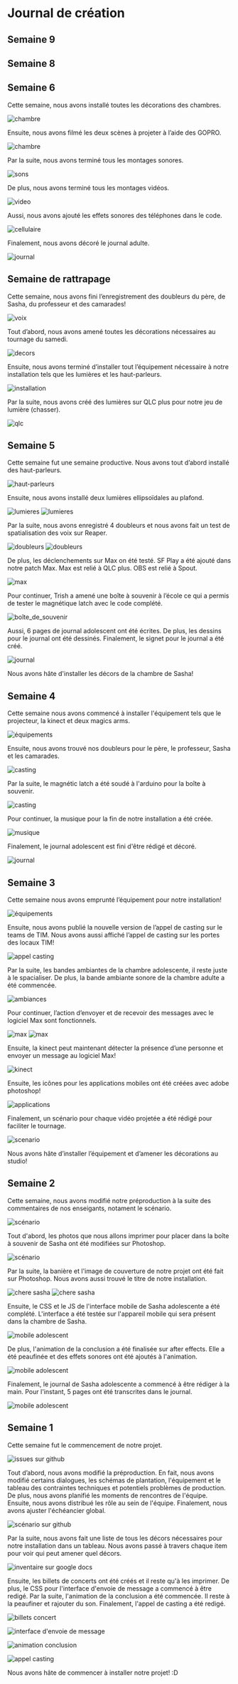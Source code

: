 # Journal de création

## Semaine 9

## Semaine 8

## Semaine 6
Cette semaine, nous avons installé toutes les décorations des chambres.

![chambre](medias/jw-chambre.jpg)


Ensuite, nous avons filmé les deux scènes à projeter à l’aide des GOPRO.

![chambre](medias/jw-tournage.jpg)


Par la suite, nous avons terminé tous les montages sonores.

![sons](medias/jw-montage_sonore_fini.png)


De plus, nous avons terminé tous les montages vidéos.

![video](medias/a-video.png)


Aussi, nous avons ajouté les effets sonores des téléphones dans le code.

![cellulaire](medias/k-deux-telephone.png)


Finalement, nous avons décoré le journal adulte.

![journal](medias/jw-journal_adulte.jpg)


## Semaine de rattrapage
Cette semaine, nous avons fini l’enregistrement des doubleurs du père, de Sasha, du professeur et des camarades!

![voix](medias/jw-doubleurs.jpg)


Tout d’abord, nous avons amené toutes les décorations nécessaires au tournage du samedi.

![decors](medias/jw-amener_decors.jpg)


Ensuite, nous avons terminé d’installer tout l’équipement nécessaire à notre installation tels que les lumières et les haut-parleurs.

![installation](medias/jw-fini_installation.jpg)


Par la suite, nous avons créé des lumières sur QLC plus pour notre jeu de lumière (chasser).

![qlc](medias/jw-qlc_chasser.gif)


## Semaine 5
Cette semaine fut une semaine productive. Nous avons tout d’abord installé des haut-parleurs.

![haut-parleurs](medias/jw-speaker_arm.jpg)


Ensuite, nous avons installé deux lumières ellipsoïdales au plafond.

![lumieres](medias/jw-lumiere_ellipse.jpg)
![lumieres](medias/jw-lumiere_spot.jpg)

Par la suite, nous avons enregistré 4 doubleurs et nous avons fait un test de spatialisation des voix sur Reaper.

![doubleurs](medias/jw-doubleur_01.jpg)
![doubleurs](medias/jw-doubleur_02.jpg)

De plus, les déclenchements sur Max on été testé. SF Play a été ajouté dans notre patch Max. Max est relié à QLC plus. OBS est relié à Spout.

![max](medias/k-timeline.PNG)


Pour continuer, Trish a amené une boîte à souvenir à l’école ce qui a permis de tester le magnétique latch avec le code complété. 

![boîte_de_souvenir](medias/a-patchmax.PNG)


Aussi, 6 pages de journal adolescent ont été écrites. De plus, les dessins pour le journal ont été dessinés. Finalement, le signet pour le journal a été créé. 

![journal](medias/s-dessins_journal.jpg)


Nous avons hâte d'installer les décors de la chambre de Sasha!


## Semaine 4
Cette semaine nous avons commencé à installer l'équipement tels que le projecteur, la kinect et deux magics arms.

![équipements](medias/jw-projecteur_02.jpg)


Ensuite, nous avons trouvé nos doubleurs pour le père, le professeur, Sasha et les camarades.

![casting](medias/jw-casting_02.jpg)


Par la suite, le magnétic latch a été soudé à l'arduino pour la boîte à souvenir.

![casting](medias/jw-soudure.jpg)


Pour continuer, la musique pour la fin de notre installation a été créée.

![musique](medias/s-musique_conclusion.gif)


Finalement, le journal adolescent est fini d'être rédigé et décoré.

![journal](medias/s-journal_ado_02.jpg)

## Semaine 3
Cette semaine nous avons emprunté l’équipement pour notre installation!

![équipements](medias/jw-equipement_01.jpg)


Ensuite, nous avons publié la nouvelle version de l’appel de casting sur le teams de TIM. Nous avons aussi affiché l’appel de casting sur les portes des locaux TIM!

![appel casting](medias/jw-appel_casting_V2.JPG)


Par la suite, les bandes ambiantes de la chambre adolescente, il reste juste à le spacialiser. De plus, la bande ambiante sonore de la chambre adulte a été commencée.

![ambiances](medias/t-ambiance_adolescente.png)


Pour continuer, l’action d’envoyer et de recevoir des messages avec le logiciel Max sont fonctionnels.

![max](medias/k-connexion_max_web.gif)
![max](medias/k-connexion_max_cellulaire.gif)


Ensuite, la kinect peut maintenant détecter la présence d’une personne et envoyer un message au logiciel Max!

![kinect](medias/jw-_max_01.jpg)


Ensuite, les icônes pour les applications mobiles ont été créées avec adobe photoshop! 

![applications](medias/a-applications.png)


Finalement, un scénario pour chaque vidéo projetée a été rédigé pour faciliter le tournage. 

![scenario](medias/s-scenario.JPG)


Nous avons hâte d’installer l’équipement et d’amener les décorations au studio!

## Semaine 2
Cette semaine, nous avons modifié notre préproduction à la suite des commentaires de nos enseigants, notament le scénario.

![scénario](medias/jw-scene_conclusion.png)


Tout d'abord, les photos que nous allons imprimer pour placer dans la boîte à souvenir de Sasha ont été modifiées sur Photoshop.

![scénario](medias/jw-photos_souvenirs.png)


Par la suite, la banière et l'image de couverture de notre projet ont été fait sur Photoshop. Nous avons aussi trouvé le titre de notre installation.

![chere sasha](medias/t-couverture.png)
![chere sasha](medias/t-banniere.png)


Ensuite, le CSS et le JS de l'interface mobile de Sasha adolescente a été complété. L'interface a été testée sur l'appareil mobile qui sera présent dans la chambre de Sasha. 

![mobile adolescent](medias/k-mobile.jpg)


De plus, l'animation de la conclusion a été finalisée sur after effects. Elle a été peaufinée et des effets sonores ont été ajoutés à l'animation.

![mobile adolescent](medias/jw-scene_conclusion.png)


Finalement, le journal de Sasha adolescente a commencé à être rédiger à la main. Pour l'instant, 5 pages ont été transcrites dans le journal. 

![mobile adolescent](medias/s-journal_ado.jpg)

## Semaine 1

Cette semaine fut le commencement de notre projet.

![issues sur github](medias/jw-semaine1_issues.png)


Tout d’abord, nous avons modifié la préproduction. En fait, nous avons modifié certains dialogues, les schémas de plantation, l'équipement et le tableau des contraintes techniques et potentiels problèmes de production. De plus, nous avons planifié les moments de rencontres de l'équipe. Ensuite, nous avons distribué les rôle au sein de l'équipe. Finalement, nous avons ajuster l'échéancier global.

![scénario sur github](medias/jw_scenario.JPG)


Par la suite, nous avons fait une liste de tous les décors nécessaires pour notre installation dans un tableau. Nous avons passé à travers chaque item pour voir qui peut amener quel décors. 

![inventaire sur google docs](medias/jw_inventaire.png)


Ensuite, les billets de concerts ont été créés et il reste qu'à les imprimer. De plus, le CSS pour l'interface d'envoie de message a commencé à être redigé. Par la suite, l'animation de la conclusion a été commencée. Il reste à la peaufiner et rajouter du son. Finalement, l'appel de casting a été redigé.

![billets concert](medias/s_billet.JPG)

![interface d'envoie de message](medias/k-semaine1_interface_envoie.png)

![animation conclusion](medias/a-animation_conclusion.gif)

![appel casting](medias/a-t-appel_casting.png)

Nous avons hâte de commencer à installer notre projet! :D




